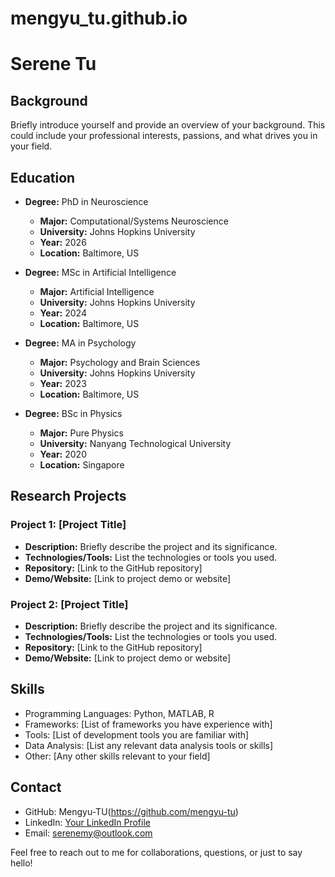 # mengyu_tu.github.io

# Serene Tu

## Background

Briefly introduce yourself and provide an overview of your background. This could include your professional interests, passions, and what drives you in your field.

## Education

- **Degree:** PhD in Neuroscience
  - **Major:** Computational/Systems Neuroscience
  - **University:** Johns Hopkins University
  - **Year:** 2026
  - **Location:** Baltimore, US

- **Degree:** MSc in Artificial Intelligence
  - **Major:** Artificial Intelligence
  - **University:** Johns Hopkins University
  - **Year:** 2024
  - **Location:** Baltimore, US

- **Degree:** MA in Psychology
  - **Major:** Psychology and Brain Sciences
  - **University:** Johns Hopkins University
  - **Year:** 2023
  - **Location:** Baltimore, US

- **Degree:** BSc in Physics
  - **Major:** Pure Physics
  - **University:** Nanyang Technological University
  - **Year:** 2020
  - **Location:** Singapore

## Research Projects

### Project 1: [Project Title]

- **Description:** Briefly describe the project and its significance.
- **Technologies/Tools:** List the technologies or tools you used.
- **Repository:** [Link to the GitHub repository]
- **Demo/Website:** [Link to project demo or website]

### Project 2: [Project Title]

- **Description:** Briefly describe the project and its significance.
- **Technologies/Tools:** List the technologies or tools you used.
- **Repository:** [Link to the GitHub repository]
- **Demo/Website:** [Link to project demo or website]

## Skills

- Programming Languages: Python, MATLAB, R
- Frameworks: [List of frameworks you have experience with]
- Tools: [List of development tools you are familiar with]
- Data Analysis: [List any relevant data analysis tools or skills]
- Other: [Any other skills relevant to your field]

## Contact

- GitHub: Mengyu-TU(https://github.com/mengyu-tu)
- LinkedIn: [Your LinkedIn Profile](https://www.linkedin.com/in/your-profile)
- Email: serenemy@outlook.com 

Feel free to reach out to me for collaborations, questions, or just to say hello!

